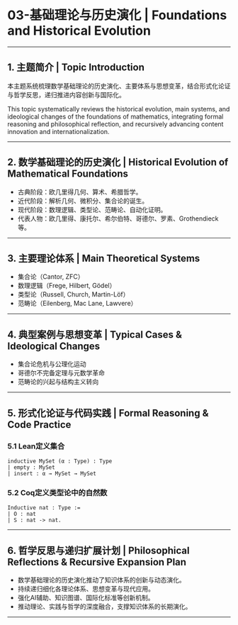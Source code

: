 # 03-基础理论与历史演化 | Foundations and Historical Evolution

---

## 1. 主题简介 | Topic Introduction

本主题系统梳理数学基础理论的历史演化、主要体系与思想变革，结合形式化论证与哲学反思，递归推进内容创新与国际化。

This topic systematically reviews the historical evolution, main systems, and ideological changes of the foundations of mathematics, integrating formal reasoning and philosophical reflection, and recursively advancing content innovation and internationalization.

---

## 2. 数学基础理论的历史演化 | Historical Evolution of Mathematical Foundations

- 古典阶段：欧几里得几何、算术、希腊哲学。
- 近代阶段：解析几何、微积分、集合论的诞生。
- 现代阶段：数理逻辑、类型论、范畴论、自动化证明。
- 代表人物：欧几里得、康托尔、希尔伯特、哥德尔、罗素、Grothendieck等。

---

## 3. 主要理论体系 | Main Theoretical Systems

- 集合论（Cantor, ZFC）
- 数理逻辑（Frege, Hilbert, Gödel）
- 类型论（Russell, Church, Martin-Löf）
- 范畴论（Eilenberg, Mac Lane, Lawvere）

---

## 4. 典型案例与思想变革 | Typical Cases & Ideological Changes

- 集合论危机与公理化运动
- 哥德尔不完备定理与元数学革命
- 范畴论的兴起与结构主义转向

---

## 5. 形式化论证与代码实践 | Formal Reasoning & Code Practice

### 5.1 Lean定义集合

```lean
inductive MySet (α : Type) : Type
| empty : MySet
| insert : α → MySet → MySet
```

### 5.2 Coq定义类型论中的自然数

```coq
Inductive nat : Type :=
| O : nat
| S : nat -> nat.
```

---

## 6. 哲学反思与递归扩展计划 | Philosophical Reflections & Recursive Expansion Plan

- 数学基础理论的历史演化推动了知识体系的创新与动态演化。
- 持续递归细化各理论体系、思想变革与现代应用。
- 强化AI辅助、知识图谱、国际化标准等创新机制。
- 推动理论、实践与哲学的深度融合，支撑知识体系的长期演化。

---

